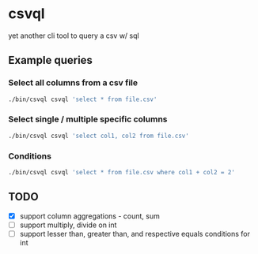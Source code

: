 # csvql

yet another cli tool to query a csv w/ sql

## Example queries

### Select all columns from a csv file

```sh
./bin/csvql csvql 'select * from file.csv'
```

### Select single / multiple specific columns

```sh
./bin/csvql csvql 'select col1, col2 from file.csv'
```

### Conditions

```sh
./bin/csvql csvql 'select * from file.csv where col1 + col2 = 2'
```

## TODO

- [x] support column aggregations - count, sum
- [ ] support multiply, divide on int
- [ ] support lesser than, greater than, and respective equals conditions for int